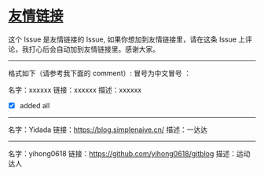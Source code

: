 # [友情链接](https://github.com/xiaohao890809/xiaohao890809.github.io/issues/13)

这个 Issue 是友情链接的 Issue, 如果你想加到友情链接里，请在这条 Issue 上评论，我打心后会自动加到友情链接里。感谢大家。

---

格式如下（请参考我下面的 comment）:
冒号为中文冒号 ：


名字：xxxxxx
链接：xxxxxx
描述：xxxxxx


- [x] added all

---

名字：Yidada
链接：https://blog.simplenaive.cn/
描述：一达达

---

名字：yihong0618
链接：https://github.com/yihong0618/gitblog
描述：运动达人